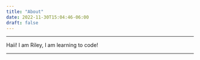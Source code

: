 ```yaml
---
title: "About"
date: 2022-11-30T15:04:46-06:00
draft: false
---
```


___

Haii! I am Riley, I am learning to code! 

___

